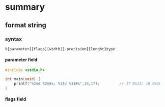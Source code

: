 # summary

## format string
### syntax
```
%[parameter][flags][width][.precision][lenght]type
```
#### parameter field
```c
#include <stdio.h>

int main(void) {
    printf("%2$d %2$#x; %1$d %1$#x",16,17);         // 17 0x11; 16 0x10
}
```

#### flags field
```c

```
